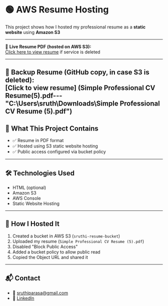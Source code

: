 # 🟢 AWS Resume Hosting
This project shows how I hosted my professional resume as a **static website** using **Amazon S3**

---

📄 **Live Resume PDF (hosted on AWS S3):**  
[Click here to view resume](https://sruthi-resume-bucket.s3.ap-south-1.amazonaws.com/Simple+Professional+CV+Resume+(5).pdf)  if service is deleted

---
🔁 **Backup Resume (GitHub copy, in case S3 is deleted):**  
[Click to view resume] (Simple Professional CV Resume(5).pdf---"C:\Users\sruth\Downloads\Simple Professional CV Resume (5).pdf")
---

## 📁 What This Project Contains

- ✅ Resume in PDF format
- ✅ Hosted using S3 static website hosting
- ✅ Public access configured via bucket policy

---

## 🛠 Technologies Used

- HTML (optional)
- Amazon S3
- AWS Console
- Static Website Hosting

---

## 🚀 How I Hosted It

1. Created a bucket in AWS S3 (`sruthi-resume-bucket`)
2. Uploaded my resume (`Simple Professional CV Resume (5).pdf`)
3. Disabled "Block Public Access"
4. Added a bucket policy to allow public read
5. Copied the Object URL and shared it

---

## 📬 Contact

- 📧 sruthiparasa@gmail.com
- 🔗 [LinkedIn](https://www.linkedin.com/in/parasa-lakshmi-sruthi-2891b8272/)
